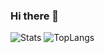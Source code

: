 ### Hi there 👋

<!--
**ftmtshuashua/ftmtshuashua** is a ✨ _special_ ✨ repository because its `README.md` (this file) appears on your GitHub profile.

Here are some ideas to get you started:

- 🔭 I’m currently working on ...
- 🌱 I’m currently learning ...
- 👯 I’m looking to collaborate on ...
- 🤔 I’m looking for help with ...
- 💬 Ask me about ...
- 📫 How to reach me: ...
- 😄 Pronouns: ...
- ⚡ Fun fact: ...
-->


![Stats](https://github-readme-stats.vercel.app/api?username=ftmtshuashua&show_icons=true&theme=ocean_dark) ![TopLangs](https://github-readme-stats.vercel.app/api/top-langs?username=ftmtshuashua&layout=compact&show_icons=true&theme=ocean_dark)